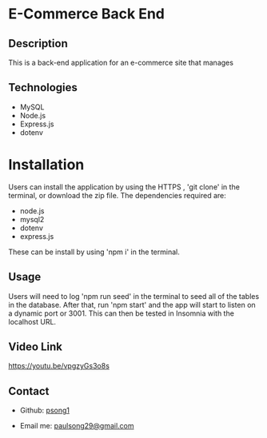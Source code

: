 # E-Commerce Back End

## Description

This is a back-end application for an e-commerce site that manages 

## Technologies

* MySQL
* Node.js
* Express.js
* dotenv

# Installation 

Users can install the application by using the HTTPS , 'git clone' in the terminal, or download the zip file. The dependencies required are:

* node.js
* mysql2
* dotenv
* express.js 

These can be install by using 'npm i' in the terminal.

## Usage

Users will need to log 'npm run seed' in the terminal to seed all of the tables in the database. After that, run 'npm start' and the app will start to listen on a dynamic port or 3001. This can then be tested in Insomnia with the localhost URL.

## Video Link

https://youtu.be/vpgzyGs3o8s

## Contact

* Github: [psong1](https://github.com/psong1)

* Email me: paulsong29@gmail.com